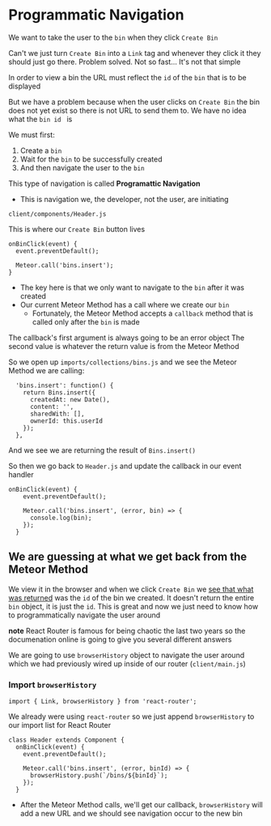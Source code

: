 # Programmatic Navigation
We want to take the user to the `bin` when they click `Create Bin`

Can't we just turn `Create Bin` into a `Link` tag and whenever they click it they should just go there. Problem solved. Not so fast... It's not that simple

In order to view a bin the URL must reflect the `id` of the `bin` that is to be displayed

But we have a problem because when the user clicks on `Create Bin` the bin does not yet exist so there is not URL to send them to. We have no idea what the `bin id ` is

We must first:
1. Create a `bin`
2. Wait for the `bin` to be successfully created
3. And then navigate the user to the `bin`

This type of navigation is called **Programattic Navigation**

* This is navigation we, the developer, not the user, are initiating

`client/components/Header.js`

This is where our `Create Bin` button lives

```
onBinClick(event) {
  event.preventDefault();

  Meteor.call('bins.insert');
}
```

* The key here is that we only want to navigate to the `bin` after it was created
* Our current Meteor Method has a call where we create our `bin`
    - Fortunately, the Meteor Method accepts a `callback` method that is called only after the `bin` is made

The callback's first argument is always going to be an error object
The second value is whatever the return value is from the Meteor Method

So we open up `imports/collections/bins.js` and we see the Meteor Method we are calling:

```
  'bins.insert': function() {
    return Bins.insert({
      createdAt: new Date(),
      content: '',
      sharedWith: [],
      ownerId: this.userId
    });
  },
```

And we see we are returning the result of `Bins.insert()`

So then we go back to `Header.js` and update the callback in our event handler

```
onBinClick(event) {
    event.preventDefault();

    Meteor.call('bins.insert', (error, bin) => {
      console.log(bin);
    });
  }
```

## We are guessing at what we get back from the Meteor Method
We view it in the browser and when we click `Create Bin` we [see that what was returned](https://i.imgur.com/P207IcM.png) was the `id` of the bin we created. It doesn't return the entire `bin` object, it is just the `id`. This is great and now we just need to know how to programmatically navigate the user around

**note** React Router is famous for being chaotic the last two years so the documenation online is going to give you several different answers

We are going to use `browserHistory` object to navigate the user around which we had previously wired up inside of our router (`client/main.js`)

### Import `browserHistory`

`import { Link, browserHistory } from 'react-router';`

We already were using `react-router` so we just append `browserHistory` to our import list for React Router

```
class Header extends Component {
  onBinClick(event) {
    event.preventDefault();

    Meteor.call('bins.insert', (error, binId) => {
      browserHistory.push(`/bins/${binId}`);
    });
  }
```

* After the Meteor Method calls, we'll get our callback, `browserHistory` will add a new URL and we should see navigation occur to the new bin
